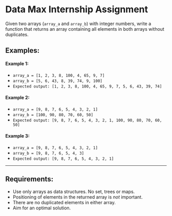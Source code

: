 # Data Max Internship Assignment

Given two arrays (`array_a` and `array_b`) with integer numbers, write a function that returns an array containing all elements in both arrays without duplicates.

## Examples:

#### Example 1:
* `array_a = [1, 2, 3, 8, 100, 4, 65, 9, 7]`
* `array_b = [5, 6, 43, 8, 39, 74, 9, 100]`
* `Expected output: [1, 2, 3, 8, 100, 4, 65, 9, 7, 5, 6, 43, 39, 74]`

#### Example 2:
* `array_a = [9, 8, 7, 6, 5, 4, 3, 2, 1]`
* `array_b = [100, 90, 80, 70, 60, 50]`
* `Expected output: [9, 8, 7, 6, 5, 4, 3, 2, 1, 100, 90, 80, 70, 60, 50]`

#### Example 3:
* `array_a = [9, 8, 7, 6, 5, 4, 3, 2, 1]`
* `array_b = [9, 8, 7, 6, 5, 4, 3]`
* `Expected output: [9, 8, 7, 6, 5, 4, 3, 2, 1]`

---

## Requirements:
* Use only arrays as data structures. No set, trees or maps.
* Positioning of elements in the returned array is *not* important.
* There are no duplicated elements in either array.
* Aim for an optimal solution.
